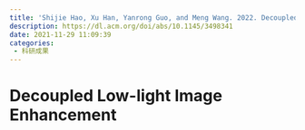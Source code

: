 ```yaml
---
title: 'Shijie Hao, Xu Han, Yanrong Guo, and Meng Wang. 2022. Decoupled Low-Light Image Enhancement. ACM Trans. Multimedia Comput. Commun. Appl. 18, 4, Article 92 (November 2022), 19 pages.'
description: https://dl.acm.org/doi/abs/10.1145/3498341
date: 2021-11-29 11:09:39
categories:
 - 科研成果
---
```

# Decoupled Low-light Image Enhancement